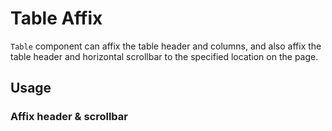 # Table Affix

`Table` component can affix the table header and columns, and also affix the table header and horizontal scrollbar to the specified location on the page.

## Usage

<!--{include:<import-guide>}-->

### Affix header & scrollbar

<!--{include:`affix-horizontal-scrollbar.md`}-->

